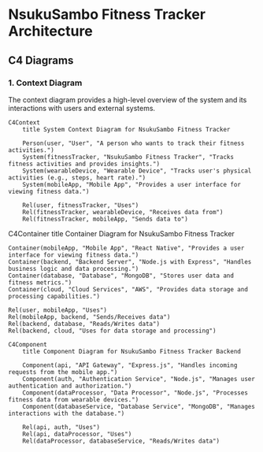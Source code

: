 # NsukuSambo Fitness Tracker Architecture

## C4 Diagrams

### 1. Context Diagram
The context diagram provides a high-level overview of the system and its interactions with users and external systems.

```mermaid
C4Context
    title System Context Diagram for NsukuSambo Fitness Tracker

    Person(user, "User", "A person who wants to track their fitness activities.")
    System(fitnessTracker, "NsukuSambo Fitness Tracker", "Tracks fitness activities and provides insights.")
    System(wearableDevice, "Wearable Device", "Tracks user's physical activities (e.g., steps, heart rate).")
    System(mobileApp, "Mobile App", "Provides a user interface for viewing fitness data.")

    Rel(user, fitnessTracker, "Uses")
    Rel(fitnessTracker, wearableDevice, "Receives data from")
    Rel(fitnessTracker, mobileApp, "Sends data to")

```
C4Container
    title Container Diagram for NsukuSambo Fitness Tracker

    Container(mobileApp, "Mobile App", "React Native", "Provides a user interface for viewing fitness data.")
    Container(backend, "Backend Server", "Node.js with Express", "Handles business logic and data processing.")
    Container(database, "Database", "MongoDB", "Stores user data and fitness metrics.")
    Container(cloud, "Cloud Services", "AWS", "Provides data storage and processing capabilities.")

    Rel(user, mobileApp, "Uses")
    Rel(mobileApp, backend, "Sends/Receives data")
    Rel(backend, database, "Reads/Writes data")
    Rel(backend, cloud, "Uses for data storage and processing")

```
C4Component
    title Component Diagram for NsukuSambo Fitness Tracker Backend

    Component(api, "API Gateway", "Express.js", "Handles incoming requests from the mobile app.")
    Component(auth, "Authentication Service", "Node.js", "Manages user authentication and authorization.")
    Component(dataProcessor, "Data Processor", "Node.js", "Processes fitness data from wearable devices.")
    Component(databaseService, "Database Service", "MongoDB", "Manages interactions with the database.")

    Rel(api, auth, "Uses")
    Rel(api, dataProcessor, "Uses")
    Rel(dataProcessor, databaseService, "Reads/Writes data")

